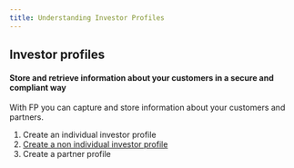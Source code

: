 ```yaml
---
title: Understanding Investor Profiles
---
```

## Investor profiles
#### Store and retrieve information about your customers in a secure and compliant way

With FP you can capture and store information about your customers and partners.

1. Create an individual investor profile
2. [Create a non individual investor profile](/identity/profiles/non-individual-investor/)
3. Create a partner profile